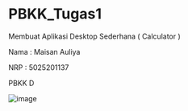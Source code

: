 # PBKK_Tugas1
Membuat Aplikasi Desktop Sederhana ( Calculator )

Nama : Maisan Auliya

NRP : 5025201137

PBKK D


![image](https://user-images.githubusercontent.com/103273340/222063898-7b0bee5d-78cd-4840-9b34-4d49c6c18cc2.png)

